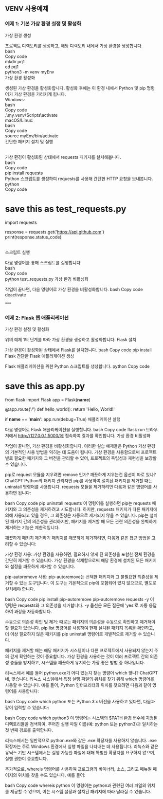 ## VENV 사용예제

### 예제 1: 기본 가상 환경 설정 및 활성화

가상 환경 생성<br/>

프로젝트 디렉토리를 생성하고, 해당 디렉토리 내에서 가상 환경을 생성합니다.<br/>
bash<br/>
Copy code<br/>
mkdir prj1<br/>
cd prj1<br/>
python3 -m venv myEnv<br/>
가상 환경 활성화<br/>

생성된 가상 환경을 활성화합니다. 활성화 후에는 이 환경 내에서 Python 및 pip 명령어가 가상 환경을 가리키게 됩니다.<br/>
Windows:<br/>
bash<br/>
Copy code<br/>
.\my_venv\Scripts\activate<br/>
macOS/Linux:<br/>
bash<br/>
Copy code<br/>
source myEnv/bin/activate<br/>
간단한 패키지 설치 및 실행<br/>
<br/>

가상 환경이 활성화된 상태에서 requests 패키지를 설치해봅니다.<br/>
bash<br/>
Copy code<br/>
pip install requests<br/>
Python 스크립트를 생성하여 requests를 사용해 간단한 HTTP 요청을 보내봅니다.<br/>
python<br/>
Copy code<br/>

# save this as test_requests.py
import requests

response = requests.get('https://api.github.com')
print(response.status_code)

<br/>스크립트 실행<br/>

다음 명령어를 통해 스크립트를 실행합니다.<br/>
bash<br/>
Copy code<br/>
python test_requests.py
가상 환경 비활성화

작업이 끝나면, 다음 명령어로 가상 환경을 비활성화합니다.
bash
Copy code
deactivate

"""

### 예제 2: Flask 웹 애플리케이션
가상 환경 설정 및 활성화

위의 예제 1의 단계를 따라 가상 환경을 생성하고 활성화합니다.
Flask 설치

가상 환경이 활성화된 상태에서 Flask를 설치합니다.
bash
Copy code
pip install Flask
간단한 Flask 애플리케이션 생성

Flask 애플리케이션을 위한 Python 스크립트를 생성합니다.
python
Copy code
# save this as app.py
from flask import Flask
app = Flask(__name__)

@app.route('/')
def hello_world():
    return 'Hello, World!'

if __name__ == '__main__':
    app.run(debug=True)
애플리케이션 실행

다음 명령어로 Flask 애플리케이션을 실행합니다.
bash
Copy code
flask run
브라우저에서 http://127.0.0.1:5000/에 접속하여 결과를 확인합니다.
가상 환경 비활성화

작업이 끝나면, 가상 환경을 비활성화합니다.
이러한 실습 예제들은 Python 가상 환경의 기본적인 사용 방법을 익히는 데 도움이 됩니다. 가상 환경을 사용함으로써 프로젝트별로 필요한 패키지와 그 버전을 관리할 수 있어, 프로젝트의 독립성과 재현성을 보장할 수 있습니다.

pip로 request 모듈을 지우려면 remove 인가? 깨끗하게 지우는건 옵션이 따로 있나?
ChatGPT
Python의 패키지 관리자인 pip를 사용하여 설치된 패키지를 제거할 때는 uninstall 명령어를 사용합니다. requests 모듈을 제거하려면 다음과 같은 명령어를 사용하면 됩니다:

bash
Copy code
pip uninstall requests
이 명령어를 실행하면 pip는 requests 패키지와 그 의존성을 제거하려고 시도합니다. 하지만, requests 패키지가 다른 패키지에 의해 사용되고 있을 경우, 그 의존성은 자동으로 제거되지 않을 수 있습니다. pip는 설치된 패키지 간의 의존성을 관리하지만, 패키지를 제거할 때 모든 관련 의존성을 완벽하게 제거하는 기능은 제한적입니다.

깨끗하게 패키지 제거하기
패키지를 깨끗하게 제거하려면, 다음과 같은 접근 방법을 고려할 수 있습니다:

가상 환경 사용: 가상 환경을 사용하면, 필요하지 않게 된 의존성을 포함한 전체 환경을 간단히 제거할 수 있습니다. 가상 환경을 삭제함으로써 해당 환경에 설치된 모든 패키지와 설정을 깨끗하게 제거할 수 있습니다.

pip-autoremove 사용: pip-autoremove는 선택한 패키지와 그 불필요한 의존성을 제거할 수 있는 도구입니다. 이 도구는 기본적으로 pip에 포함되어 있지 않으므로, 별도로 설치해야 합니다.

bash
Copy code
pip install pip-autoremove
pip-autoremove requests -y
이 명령은 requests와 그 의존성을 제거합니다. -y 옵션은 모든 질문에 'yes'로 자동 응답하여 과정을 자동화합니다.

수동으로 의존성 확인 및 제거: 때로는 패키지의 의존성을 수동으로 확인하고 제거해야 할 필요가 있습니다. pip list 명령어를 사용하여 현재 설치된 패키지 목록을 확인하고, 더 이상 필요하지 않은 패키지를 pip uninstall 명령어로 개별적으로 제거할 수 있습니다.

패키지를 제거할 때는 해당 패키지가 시스템이나 다른 프로젝트에서 사용되지 않는지 주의 깊게 확인하는 것이 중요합니다. 가상 환경을 사용하는 것이 여러 프로젝트 간의 의존성 충돌을 방지하고, 시스템을 깨끗하게 유지하는 가장 좋은 방법 중 하나입니다.

리눅스에서 예를 들어 python.exe가 어디 있는지 찾는 명령어 which 맞나?
ChatGPT
네, 맞습니다. 리눅스 시스템에서 특정 실행 파일의 위치를 찾기 위해 which 명령어를 사용할 수 있습니다. 예를 들어, Python 인터프리터의 위치를 찾으려면 다음과 같이 명령어를 사용합니다:

bash
Copy code
which python
또는 Python 3.x 버전을 사용하고 있다면, 다음과 같이 입력할 수 있습니다:

bash
Copy code
which python3
이 명령어는 시스템의 $PATH 환경 변수에 지정된 디렉토리들을 검색하여, 주어진 실행 파일 이름(예: python 또는 python3)과 일치하는 첫 번째 경로를 출력합니다.

리눅스에서는 일반적으로 python.exe와 같은 .exe 확장자를 사용하지 않습니다. .exe 확장자는 주로 Windows 환경에서 실행 파일을 나타내는 데 사용됩니다. 리눅스와 같은 유닉스 기반 시스템에서는 실행 가능한 파일에 대해 특별한 확장자를 요구하지 않으며, 실행 권한이 중요합니다.

추가적으로, whereis 명령어를 사용하여 프로그램의 바이너리, 소스, 그리고 매뉴얼 페이지의 위치를 찾을 수도 있습니다. 예를 들어:

bash
Copy code
whereis python
이 명령어는 python과 관련된 여러 파일의 위치를 제공할 수 있으며, 이는 시스템 설정과 설치된 패키지에 따라 달라질 수 있습니다.
